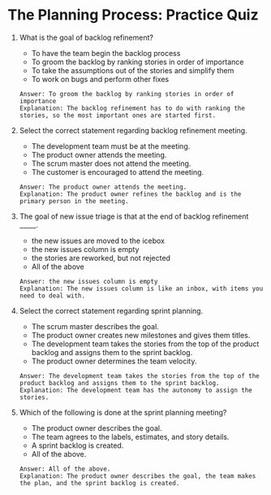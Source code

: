 # The Planning Process: Practice Quiz

1. What is the goal of backlog refinement? 
    - To have the team begin the backlog process
    - To groom the backlog by ranking stories in order of importance
    - To take the assumptions out of the stories and simplify them
    - To work on bugs and perform other fixes
    ```
    Answer: To groom the backlog by ranking stories in order of importance
    Explanation: The backlog refinement has to do with ranking the stories, so the most important ones are started first.
    ```

2. Select the correct statement regarding backlog refinement meeting.
    - The development team must be at the meeting.
    - The product owner attends the meeting.
    - The scrum master does not attend the meeting.
    - The customer is encouraged to attend the meeting.
    ```
    Answer: The product owner attends the meeting.
    Explanation: The product owner refines the backlog and is the primary person in the meeting.
    ```
    
3. The goal of new issue triage is that at the end of backlog refinement _____.
    - the new issues are moved to the icebox
    - the new issues column is empty
    - the stories are reworked, but not rejected
    - All of the above
    ```
    Answer: the new issues column is empty
    Explanation: The new issues column is like an inbox, with items you need to deal with.
    ```
    
4. Select the correct statement regarding sprint planning.
    - The scrum master describes the goal.
    - The product owner creates new milestones and gives them titles.
    - The development team takes the stories from the top of the product backlog and assigns them to the sprint backlog.
    - The product owner determines the team velocity.
    ```
    Answer: The development team takes the stories from the top of the product backlog and assigns them to the sprint backlog.
    Explanation: The development team has the autonomy to assign the stories.
    ```
    
5. Which of the following is done at the sprint planning meeting?
    - The product owner describes the goal.
    - The team agrees to the labels, estimates, and story details.
    - A sprint backlog is created.
    - All of the above.
    ```
    Answer: All of the above.
    Explanation: The product owner describes the goal, the team makes the plan, and the sprint backlog is created.
    ```